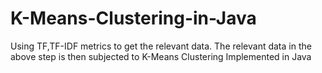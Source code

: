 # K-Means-Clustering-in-Java
Using TF,TF-IDF metrics to get the relevant data.
The relevant data in the above step is then subjected to K-Means Clustering
Implemented in Java
